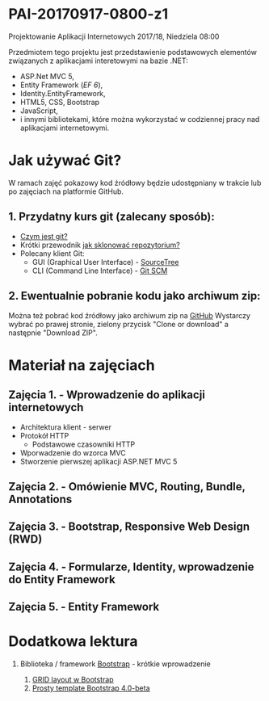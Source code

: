 # PAI-20170917-0800-z1
Projektowanie Aplikacji Internetowych 2017/18, Niedziela 08:00

Przedmiotem tego projektu jest przedstawienie podstawowych elementów związanych z aplikacjami interetowymi na bazie .NET:
+ ASP.Net MVC 5,
+ Entity Framework (*EF 6*), 
+ Identity.EntityFramework, 
+ HTML5, CSS, Bootstrap
+ JavaScript,
+ i innymi bibliotekami, które można wykorzystać w codziennej pracy nad aplikacjami internetowymi.

# Jak używać Git?

W ramach zajęć pokazowy kod źródłowy będzie udostępniany w trakcie lub po zajęciach na platformie GitHub.

## 1. Przydatny kurs git (zalecany sposób):
* [Czym jest git?](https://www.atlassian.com/git/tutorials/what-is-version-control)
* Krótki przewodnik [jak sklonować repozytorium?](https://www.atlassian.com/git/tutorials/setting-up-a-repository/git-clone)
* Polecany klient Git:
  * GUI (Graphical User Interface) - [SourceTree](https://www.sourcetreeapp.com/)
  * CLI (Command Line Interface) - [Git SCM](https://git-scm.com/)

## 2. Ewentualnie pobranie kodu jako archiwum zip:
Można też pobrać kod źródłowy jako archiwum zip na [GitHub](https://github.com/ppazik-wsb/PAI-20170917-0800-z1)
Wystarczy wybrać po prawej stronie, zielony przycisk "Clone or download" a następnie "Download ZIP".

# Materiał na zajęciach

## Zajęcia 1. - Wprowadzenie do aplikacji internetowych
+ Architektura klient - serwer
+ Protokół HTTP
  + Podstawowe czasowniki HTTP
+ Wporwadzenie do wzorca MVC
+ Stworzenie pierwszej aplikacji ASP.NET MVC 5

## Zajęcia 2. - Omówienie MVC, Routing, Bundle, Annotations

## Zajęcia 3. - Bootstrap, Responsive Web Design (RWD)

## Zajęcia 4. - Formularze, Identity, wprowadzenie do Entity Framework

## Zajęcia 5. - Entity Framework

# Dodatkowa lektura

1. Biblioteka / framework [Bootstrap](https://getbootstrap.com/docs/4.0/getting-started/introduction/) - krótkie wprowadzenie

    1. [GRID layout w Bootstrap](https://getbootstrap.com/docs/4.0/layout/grid/)
    2. [Prosty template Bootstrap 4.0-beta](https://getbootstrap.com/docs/4.0/examples/starter-template/)